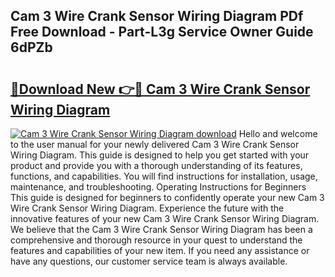 ## Cam 3 Wire Crank Sensor Wiring Diagram PDf Free Download - Part-L3g Service Owner Guide 6dPZb

# <h2><a href="http://dfhkjo6.blite.top/?on=Cam+3+Wire+Crank+Sensor+Wiring+Diagram">🔗Download New 👉🔴 Cam 3 Wire Crank Sensor Wiring Diagram</a></h2>

[![Cam 3 Wire Crank Sensor Wiring Diagram download](https://i.imgur.com/lujVjoI.png)](http://dfhkjo6.blite.top/?on=Cam+3+Wire+Crank+Sensor+Wiring+Diagram)
Hello and welcome to the user manual for your newly delivered Cam 3 Wire Crank Sensor Wiring Diagram. This guide is designed to help you get started with your product and provide you with a thorough understanding of its features, functions, and capabilities. You will find instructions for installation, usage, maintenance, and troubleshooting. Operating Instructions for Beginners This guide is designed for beginners to confidently operate your new Cam 3 Wire Crank Sensor Wiring Diagram. Experience the future with the innovative features of your new Cam 3 Wire Crank Sensor Wiring Diagram. We believe that the Cam 3 Wire Crank Sensor Wiring Diagram has been a comprehensive and thorough resource in your quest to understand the features and capabilities of your new item. If you need any assistance or have any questions, our customer service team is always available.
